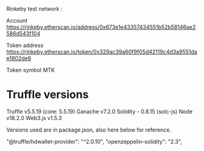 Rinkeby test network : 

Account 
https://rinkeby.etherscan.io/address/0x673e1e43357434551b52b58146ae2586d543f104

Token address
https://rinkeby.etherscan.io/token/0x329ac39a60f9f05d42119c4d3a9551dae1802de6

Token symbol 
MTK

Truffle versions
=================
Truffle v5.5.19 (core: 5.5.19)
Ganache v7.2.0
Solidity - 0.8.15 (solc-js)
Node v18.2.0
Web3.js v1.5.3

Versions used are in package.json, also here below for reference.

"@truffle/hdwallet-provider": "^2.0.10",
"openzeppelin-solidity": "2.3",
